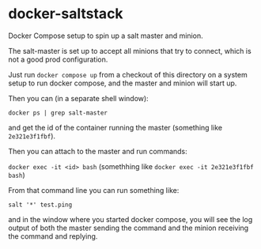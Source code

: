 # docker-saltstack
Docker Compose setup to spin up a salt master and minion.

The salt-master is set up to accept all minions that try to connect, which is not a good prod configuration.

Just run 
`docker compose up`
from a checkout of this directory on a system setup to run docker compose, and the master and minion will start up.

Then you can (in a separate shell window):

`docker ps | grep salt-master`

and get the id of the container running the master (something like `2e321e3f1fbf`).

Then you can attach to the master and run commands:

`docker exec -it <id> bash`  (somethhing like `docker exec -it 2e321e3f1fbf bash`)

From that command line you can run something like:

`salt '*' test.ping`

and in the window where you started docker compose, you will see the log output of both the master sending the command and the minion receiving the command and replying.

